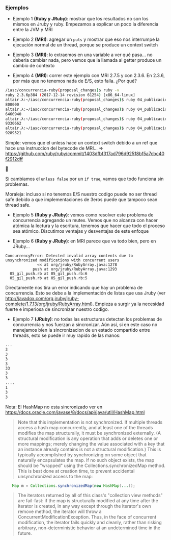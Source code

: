 ### Ejemplos

- Ejemplo 1 **(Ruby y JRuby)**: mostrar que los resultados no son los mismos en Jruby y ruby. Empezamos a explicar un poco la diferencia entre la JVM y MRI

- Ejemplo 2 **(MRI)**: agregar un `puts` y mostrar que eso nos interrumpe la ejecución normal de un thread, porque se produce un context switch

- Ejemplo 3 **(MRI)**: lo extraemos en una variable a ver qué pasa... no deberia cambiar nada, pero vemos que la llamada al getter produce un cambio de contexto 

- Ejemplo 4 **(MRI)**: correr este ejemplo con MRI 2.7.5 y con 2.3.6. En 2.3.6, por más que no tenemos nada de E/S, esto falla. ¿Por qué?
```bash
/iasc/concurrencia-ruby(proposal_changes)$ ruby -v
ruby 2.3.6p384 (2017-12-14 revision 61254) [x86_64-linux]
altair.λ:~/iasc/concurrencia-ruby(proposal_changes)$ ruby 04_publicacion_tramposa.rb 
800000
altair.λ:~/iasc/concurrencia-ruby(proposal_changes)$ ruby 04_publicacion_tramposa.rb 
6460940
altair.λ:~/iasc/concurrencia-ruby(proposal_changes)$ ruby 04_publicacion_tramposa.rb 
9330662
altair.λ:~/iasc/concurrencia-ruby(proposal_changes)$ ruby 04_publicacion_tramposa.rb 
9289521
```

Simple: vemos que el unless hace un context switch debido a un ref que hace una instruccion del bytecode de MRI... => https://github.com/ruby/ruby/commit/1403dfbf317ad796d92518bf5a7cbc40f2912dff

:facepalm:

Si cambiamos el `unless false` por un `if true`, vamos que todo funciona sin problemas.

Moraleja: incluso si no tenemos E/S nuestro codigo puede no ser thread safe debido a que implementaciones de 3eros puede que tampoco sean thread safe.

- Ejemplo 5 **(Ruby y JRuby)**: vemos como resolver este problema de concurrencia agregando un mutex. Vemos que no alcanza con hacer atómica la lectura y la escritura, tenemos que hacer que todo el proceso sea atómico. Discutimos ventajas y desventajas de este enfoque

- Ejemplo 6 **(Ruby y JRuby)**: en MRI parece que va todo bien, pero en JRuby...

```
ConcurrencyError: Detected invalid array contents due to unsynchronized modifications with concurrent users
              << at org/jruby/RubyArray.java:1278
            push at org/jruby/RubyArray.java:1293
  05_gil_push.rb at 05_gil_push.rb:6
  05_gil_push.rb at 05_gil_push.rb:5

```

Directamente nos tira un error indicando que hay un problema de concurrencia. Esto se debe a la implementación de listas que usa Jruby (ver http://javadox.com/org.jruby/jruby-complete/1.7.13/org/jruby/RubyArray.html). Empieza a surgir ya la necesidad fuerte e imperiosa de sincronizar nuestro codigo.

- Ejemplo 7 **(JRuby)**: no todas las estructuras detectan los problemas de concurrencia y nos fuerzan a sincronizar. Aún así, si en este caso no manejamos bien la sincronizacion de un estado compartido entre threads, esto se puede ir muy rapido de las manos:
```bash
...
3
3
3
3
33
3
3
....
1
3
3
```

Nota: El HashMap no esta sincronizado ver en https://docs.oracle.com/javase/8/docs/api/java/util/HashMap.html

> Note that this implementation is not synchronized. If multiple threads access a hash map concurrently, and at least one of the threads modifies the map structurally, it must be synchronized externally. (A structural modification is any operation that adds or deletes one or more mappings; merely changing the value associated with a key that an instance already contains is not a structural modification.) This is typically accomplished by synchronizing on some object that naturally encapsulates the map. If no such object exists, the map should be "wrapped" using the Collections.synchronizedMap method. This is best done at creation time, to prevent accidental unsynchronized access to the map:

```java
   Map m = Collections.synchronizedMap(new HashMap(...));
```

> The iterators returned by all of this class's "collection view methods" are fail-fast: if the map is structurally modified at any time after the iterator is created, in any way except through the iterator's own remove method, the iterator will throw a ConcurrentModificationException. Thus, in the face of concurrent modification, the iterator fails quickly and cleanly, rather than risking arbitrary, non-deterministic behavior at an undetermined time in the future.